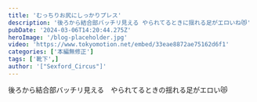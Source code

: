 ```yaml
---
title: 'むっちりお尻にしっかりプレス'
description: '後ろから結合部バッチリ見える やられてるときに揺れる足がエロいね😻'
pubDate: '2024-03-06T14:20:44.275Z'
heroImage: '/blog-placeholder.jpg'
video: 'https://www.tokyomotion.net/embed/33eae8872ae75162d6f1'
categories: ['本編無修正']
tags: ['靴下',]
author: '["Sexford_Circus"]'
---
```


後ろから結合部バッチリ見える　やられてるときの揺れる足がエロい😻




